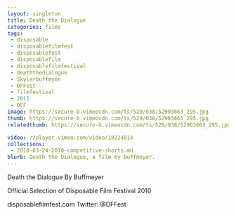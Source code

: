 ```yaml
---
layout: singleton
title: Death the Dialogue
categories: films
tags:
 - disposable
 - disposablefilmfest
 - disposablefest
 - disposablefilm
 - disposablefilmfestival
 - deaththedialogue
 - Skylerbuffmyer
 - DFFest
 - filmfestival
 - 2011
 - DFF
image: https://secure-b.vimeocdn.com/ts/529/038/52903863_295.jpg
thumb: https://secure-b.vimeocdn.com/ts/529/038/52903863_295.jpg
relatedthumb: https://secure-b.vimeocdn.com/ts/529/038/52903863_295.jpg

video: //player.vimeo.com/video/10224814
collections:
 - 2010-03-24-2010-competitive-shorts.md
blurb: Death the Dialogue, a film by Buffmeyer.
---
```


Death the Dialogue
By Buffmeyer

Official Selection of Disposable Film Festival 2010

disposablefilmfest.com
Twitter: @DFFest